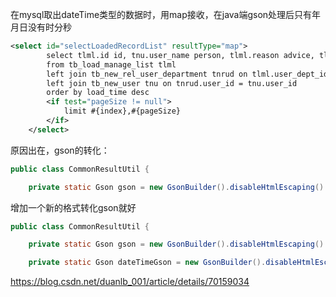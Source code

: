 在mysql取出dateTime类型的数据时，用map接收，在java端gson处理后只有年月日没有时分秒

```xml
<select id="selectLoadedRecordList" resultType="map">
        select tlml.id id, tnu.user_name person, tlml.reason advice, tlml.load_time time
        from tb_load_manage_list tlml
        left join tb_new_rel_user_department tnrud on tlml.user_dept_id = tnrud.id
        left join tb_new_user tnu on tnrud.user_id = tnu.user_id
        order by load_time desc
        <if test="pageSize != null">
            limit #{index},#{pageSize}
        </if>
    </select>
```

原因出在，gson的转化：

```java
public class CommonResultUtil {

	private static Gson gson = new GsonBuilder().disableHtmlEscaping().setDateFormat("yyyy-MM-dd").create();
```

增加一个新的格式转化gson就好

```java
public class CommonResultUtil {

	private static Gson gson = new GsonBuilder().disableHtmlEscaping().setDateFormat("yyyy-MM-dd").create();

	private static Gson dateTimeGson = new GsonBuilder().disableHtmlEscaping().setDateFormat("yyyy-MM-dd HH:mm:ss").create();

```

https://blog.csdn.net/duanlb_001/article/details/70159034

